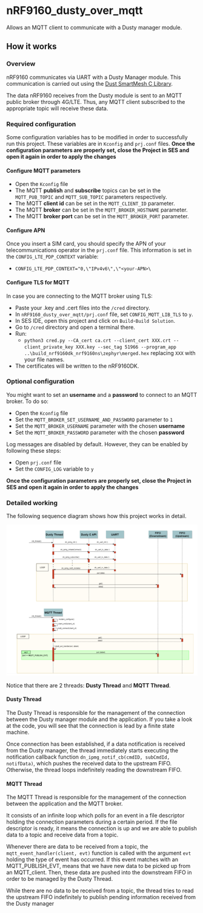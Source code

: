 # nRF9160_dusty_over_mqtt
Allows an MQTT client to communicate with a Dusty manager module.

## How it works

### Overview
nRF9160 communicates via UART with a Dusty Manager module. This communication is carried out using the [Dust SmartMesh C Library](https://github.com/dustcloud/sm_clib).

The data nRF9160 receives from the Dusty module is sent to an MQTT public broker through 4G/LTE. Thus, any MQTT client subscribed to the appropriate topic will receive these data.

### Required configuration
Some configuration variables has to be modified in order to successfully run this project. These variables are in ``Kconfig`` and ``prj.conf`` files.
**Once the configuration parameters are properly set, close the Project in SES and open it again in order to apply the changes**

#### Configure MQTT parameters

* Open the ``Kconfig`` file
* The MQTT **publish** and **subscribe** topics can be set in the ``MQTT_PUB_TOPIC`` and ``MQTT_SUB_TOPIC`` parameters respectively.
* The MQTT **client id** can be set in the ``MQTT_CLIENT_ID`` parameter.
* The MQTT **broker** can be set in the ``MQTT_BROKER_HOSTNAME`` parameter.
* The MQTT **broker port** can be set in the ``MQTT_BROKER_PORT`` parameter.


#### Configure APN 

Once you insert a SIM card, you should specify the APN of your telecommunications operator in the ``prj.conf`` file.
This information is set in the ``CONFIG_LTE_PDP_CONTEXT`` variable:

* ``CONFIG_LTE_PDP_CONTEXT="0,\"IPv4v6\",\"<your-APN>\``

#### Configure TLS for MQTT

In case you are connecting to the MQTT broker using TLS:

* Paste your .key and .cert files into the ``/cred`` directory.
* In ``nRF9160_dusty_over_mqtt/prj.conf`` file, set ``CONFIG_MQTT_LIB_TLS`` to ``y``.
* In SES IDE, open this project and click on ``Build``-``Build Solution``.
* Go to ``/cred`` directory and open a terminal there.
* Run: 
  * ``python3 cred.py --CA_cert ca.crt --client_cert XXX.crt --client_private_key XXX.key --sec_tag 51966 --program_app         ..\build_nrf9160dk_nrf9160ns\zephyr\merged.hex`` 
  replacing ``XXX`` with your file names.
* The certificates will be written to the nRF9160DK.

### Optional configuration

You might want to set an **username** and a **password** to connect to an MQTT broker. To do so:

* Open the ``Kconfig`` file
* Set the ``MQTT_BROKER_SET_USERNAME_AND_PASSWORD`` parameter to ``1``
* Set the ``MQTT_BROKER_USERNAME`` parameter with the chosen **username**
* Set the ``MQTT_BROKER_PASSWORD`` parameter with the chosen **password**

Log messages are disabled by default. However, they can be enabled by following these steps:

* Open ``prj.conf`` file
* Set the ``CONFIG_LOG`` variable to ``y``

**Once the configuration parameters are properly set, close the Project in SES and open it again in order to apply the changes**

### Detailed working

The following sequence diagram shows how this project works in detail.

![](../seqDiagramCompleted.PNG)

Notice that there are 2 threads: **Dusty Thread** and **MQTT Thread**.

#### Dusty Thread

The Dusty Thread is responsible for the management of the connection between the Dusty manager module and the application.
If you take a look at the code, you will see that the connection is lead by a finite state machine.

Once connection has been established, if a data notification is received from the Dusty manager, the thread immediately starts executing the notification callback function ``dn_ipmg_notif_cb(cmdID, subCmdId, notifData)``, which pushes the received data to the upstream FIFO. Otherwise, the thread loops indefinitely reading the downstream FIFO.
  
#### MQTT Thread

The MQTT Thread is responsible for the management of the connection between the application and the MQTT broker.

It consists of an infinite loop which polls for an event in a file descriptor holding the connection parameters during a certain period.
If the file descriptor is ready, it means the connection is up and we are able to publish data to a topic and receive data from a topic.

Whenever there are data to be received from a topic, the ``mqtt_event_handler(client, evt)`` function is called with the argument ``evt`` holding the type of event has occurred. If this event matches with an MQTT_PUBLISH_EVT, means that we have new data to be picked up from an MQTT_client. Then, these data are pushed into the downstream FIFO in order to be managed by the Dusty Thread.

While there are no data to be received from a topic, the thread tries to read the upstream FIFO indefinitely to publish pending information received from the Dusty manager

